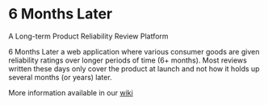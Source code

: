 # 6 Months Later

A Long-term Product Reliability Review Platform

6 Months Later a web application where various consumer goods are given reliability ratings over longer periods of time (6+ months). Most reviews written these days only cover the product at launch and not how it holds up several months (or years) later.

More information available in our [wiki](https://github.com/6monthslater/6monthslater/wiki)
